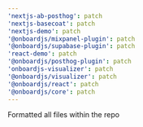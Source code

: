 ```yaml
---
'nextjs-ab-posthog': patch
'nextjs-basecoat': patch
'nextjs-demo': patch
'@onboardjs/mixpanel-plugin': patch
'@onboardjs/supabase-plugin': patch
'react-demo': patch
'@onboardjs/posthog-plugin': patch
'onboardjs-visualizer': patch
'@onboardjs/visualizer': patch
'@onboardjs/react': patch
'@onboardjs/core': patch
---
```


Formatted all files within the repo
